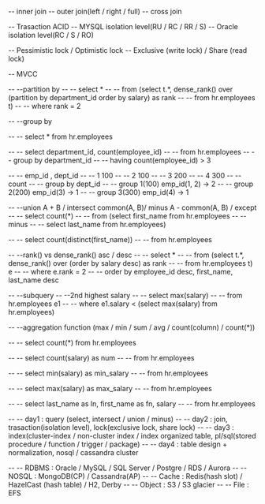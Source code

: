 -- inner join
-- outer join(left / right / full)
-- cross join

-- Trasaction ACID
-- MYSQL isolation level(RU / RC / RR / S)
-- Oracle isolation level(RC / S / RO)

-- Pessimistic lock / Optimistic lock
-- Exclusive (write lock) / Share (read lock)

-- MVCC




-- --partition by
-- -- select *
-- -- from (select t.*, dense_rank() over (partition by department_id order by salary) as rank
-- -- from hr.employees t)
-- -- where rank = 2


-- --group by

-- -- select * from hr.employees

-- -- select department_id, count(employee_id)
-- -- from hr.employees
-- -- group by department_id
-- -- having count(employee_id) > 3

-- -- emp_id , dept_id
-- --   1       100
-- --   2       100
-- --   3       200
-- --   4       300
-- --   count
-- --   group by dept_id
-- --   group 1(100)  emp_id(1, 2)  -> 2
-- --   group 2(200)  emp_id(3)     -> 1
-- --   group 3(300)  emp_id(4)     -> 1


-- --union A + B / intersect common(A, B)/ minus  A - common(A, B) / except
-- -- select count(*)
-- -- from (select first_name from hr.employees
-- --       minus
-- --      select last_name from hr.employees)

-- -- select count(distinct(first_name))
-- -- from hr.employees

-- --rank() vs dense_rank()   asc / desc
-- -- select *
-- -- from  (select t.*, dense_rank() over (order by salary desc) as rank
-- --     from hr.employees t) e
-- -- where e.rank = 2
-- -- order by employee_id desc, first_name, last_name desc


-- --subquery
-- --2nd highest salary
-- -- select max(salary)
-- -- from hr.employees e1
-- -- where e1.salary < (select max(salary) from hr.employees)

-- --aggregation function (max / min / sum / avg / count(column) / count(*))

-- -- select count(*) from hr.employees


-- -- select count(salary) as num
-- -- from hr.employees


-- -- select min(salary) as min_salary
-- -- from hr.employees


-- -- select max(salary) as max_salary
-- -- from hr.employees

-- -- select last_name as ln, first_name as fn, salary
-- -- from hr.employees

-- -- day1 : query (select, intersect / union / minus)
-- -- day2 : join, trasaction(isolation level), lock(exclusive lock, share lock)
-- -- day3 : index(cluster-index / non-cluster index / index organized table, pl/sql(stored procedure / function / trigger / package)
-- -- day4 : table design + normalization, nosql / cassandra cluster


-- -- RDBMS : Oracle / MySQL / SQL Server / Postgre / RDS / Aurora
-- -- NOSQL : MongoDB(CP) / Cassandra(AP)
-- -- Cache : Redis(hash slot) / HazelCast (hash table) / H2, Derby
-- -- Object : S3 / S3 glacier
-- -- File  : EFS

